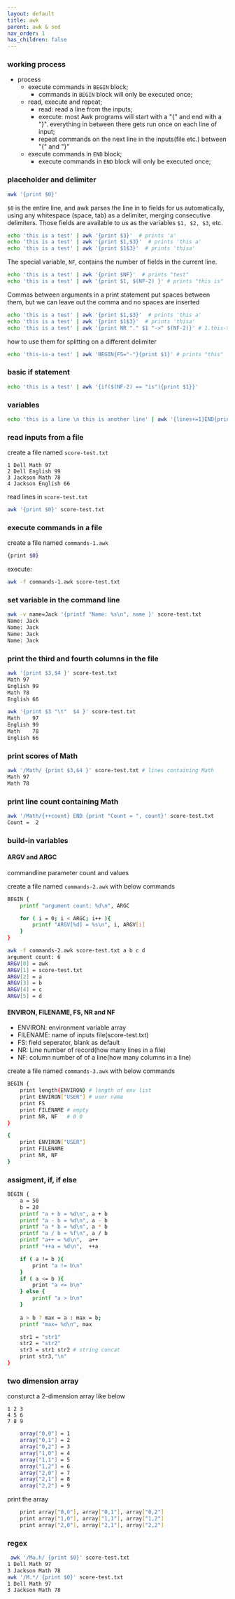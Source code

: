```yaml
---
layout: default
title: awk
parent: awk & sed
nav_order: 1
has_children: false
---
```


### working process

- process
    - execute commands in `BEGIN` block;
        - commands in `BEGIN` block will only be executed once;
    - read, execute and repeat;
        - read: read a line from the inputs;
        - execute: most Awk programs will start with a "{" and end with a "}". everything in between there gets run once on each line of input;
        - repeat commands on the next line in the inputs(file etc.) between "{" and "}"
    - execute commands in `END` block;
        - execute commands in `END` block  will only be executed once;
    

### placeholder and delimiter
``` bash
awk '{print $0}'
```
`$0` is the entire line, and awk parses the line in to fields for us automatically, using any whitespace (space, tab) as a delimiter, merging consecutive delimiters. Those fields are available to us as the variables `$1, $2, $3`, etc.

```bash
echo 'this is a test' | awk '{print $3}'  # prints 'a'
echo 'this is a test' | awk '{print $1,$3}'  # prints 'this a'
echo 'this is a test' | awk '{print $1$3}'  # prints 'thisa'
```
The special variable, `NF`, contains the number of fields in the current line. 
```bash
echo 'this is a test' | awk '{print $NF}'  # prints "test"
echo 'this is a test' | awk '{print $1, $(NF-2) }' # prints "this is"
```

Commas between arguments in a print statement put spaces between them, but we can leave out the comma and no spaces are inserted
``` bash
echo 'this is a test' | awk '{print $1,$3}'  # prints 'this a'
echo 'this is a test' | awk '{print $1$3}'  # prints 'thisa'
echo 'this is a test' | awk '{print NR "." $1 "->" $(NF-2)}' # 1.this->is, NR is the current line number
```

how to use them for splitting on a different delimiter

``` bash
echo 'this-is-a test' | awk 'BEGIN{FS="-"}{print $1}' # prints "this"
```

### basic if statement

``` bash
echo 'this is a test' | awk '{if($(NF-2) == "is"){print $1}}'
```

### variables

``` bash
echo 'this is a line \n this is another line' | awk '{lines+=1}END{print "Total:", lines}' #Total: 2
```
### read inputs from a file

create a file named `score-test.txt`

```
1 Dell Math 97
2 Dell English 99
3 Jackson Math 78
4 Jackson English 66
```
read lines in `score-test.txt`
``` bash
awk '{print $0}' score-test.txt
```

### execute commands in a file

create a file named `commands-1.awk`
``` bash
{print $0}
```
execute:

``` bash
awk -f commands-1.awk score-test.txt 
```
### set variable in the command line

``` bash
awk -v name=Jack '{printf "Name: %s\n", name }' score-test.txt
Name: Jack
Name: Jack
Name: Jack
Name: Jack
```

### print the third and fourth columns in the file

``` bash
awk '{print $3,$4 }' score-test.txt
Math 97
English 99
Math 78
English 66

awk '{print $3 "\t"  $4 }' score-test.txt
Math    97
English 99
Math    78
English 66

```

### print scores of Math

``` bash
awk '/Math/ {print $3,$4 }' score-test.txt # lines containing Math
Math 97
Math 78
```

### print line count containing Math

``` bash
awk '/Math/{++count} END {print "Count = ", count}' score-test.txt
Count =  2
```

### build-in variables

#### ARGV and ARGC

commandline parameter count and values

create a file named `commands-2.awk` with below commands

``` bash
BEGIN {
    printf "argument count: %d\n", ARGC

    for ( i = 0; i < ARGC; i++ ){
        printf "ARGV[%d] = %s\n", i, ARGV[i]
    }
}
```

``` bash 
awk -f commands-2.awk score-test.txt a b c d
argument count: 6
ARGV[0] = awk
ARGV[1] = score-test.txt
ARGV[2] = a
ARGV[3] = b
ARGV[4] = c
ARGV[5] = d

```

#### ENVIRON, FILENAME, FS, NR and NF
- ENVIRON: environment variable array
- FILENAME: name of inputs file(score-test.txt)
- FS: field seperator, blank as default
- NR: Line number of record(how many lines in a file)
- NF: column number of of a line(how many columns in a line)

create a file named `commands-3.awk` with below commands

``` bash
BEGIN {
    print length(ENVIRON) # length of env list
    print ENVIRON["USER"] # user name
    print FS
    print FILENAME # empty
    print NR, NF   # 0 0
}

{
    print ENVIRON["USER"]
    print FILENAME
    print NR, NF
}
```

### assigment, if, if else

``` bash
BEGIN {
    a = 50
    b = 20
    printf "a + b = %d\n", a + b
    printf "a - b = %d\n", a - b
    printf "a * b = %d\n", a * b
    printf "a / b = %f\n", a / b
    printf "a++ = %d\n",  a++
    printf "++a = %d\n",  ++a

    if ( a != b ){
        print "a != b\n"
    }
    if ( a <= b ){
        print "a <= b\n"
    } else {
        printf "a > b\n"
    }
    
    a > b ? max = a : max = b;
    printf "max= %d\n", max

    str1 = "str1"
    str2 = "str2"
    str3 = str1 str2 # string concat
    print str3,"\n"
}

```

### two dimension array

consturct a 2-dimension array like below
```
1 2 3
4 5 6
7 8 9
```

``` bash
    array["0,0"] = 1
    array["0,1"] = 2
    array["0,2"] = 3
    array["1,0"] = 4
    array["1,1"] = 5
    array["1,2"] = 6
    array["2,0"] = 7
    array["2,1"] = 8
    array["2,2"] = 9
```

print the array

``` bash
    print array["0,0"], array["0,1"], array["0,2"] 
    print array["1,0"], array["1,1"], array["1,2"]  
    print array["2,0"], array["2,1"], array["2,2"]
```



### regex

``` bash
 awk '/Ma.h/ {print $0}' score-test.txt  
1 Dell Math 97
3 Jackson Math 78
awk '/M.*/ {print $0}' score-test.txt 
1 Dell Math 97
3 Jackson Math 78

```
